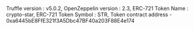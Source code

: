 Truffle version : v5.0.2,
OpenZeppelin version : 2.3,
ERC-721 Token Name : crypto-star,
ERC-721 Token Symbol : STR,
Token contract address - 0xa6445bE8FfE321f3A5Dbc47BF40a203F88E4e174

